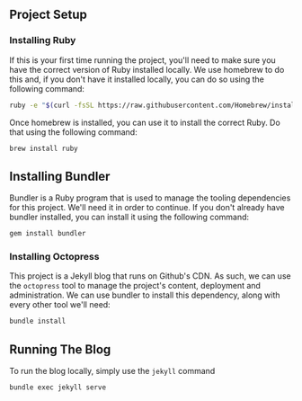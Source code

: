 ## Project Setup

### Installing Ruby

If this is your first time running the project, you'll need to make sure you have the correct 
version of Ruby installed locally. We use homebrew to do this and, if you don't have it
installed locally, you can do so using the following command:

```sh
ruby -e "$(curl -fsSL https://raw.githubusercontent.com/Homebrew/install/master/install)"
```

Once homebrew is installed, you can use it to install the correct Ruby. Do that using the
following command:

```sh
brew install ruby
```

## Installing Bundler

Bundler is a Ruby program that is used to manage the tooling dependencies for this project.
We'll need it in order to continue. If you don't already have bundler installed, you can
install it using the following command:

```sh
gem install bundler
```

### Installing Octopress

This project is a Jekyll blog that runs on Github's CDN. As such, we can use the `octopress`
tool to manage the project's content, deployment and administration. We can use bundler
to install this dependency, along with every other tool we'll need:

```sh
bundle install
```

## Running The Blog

To run the blog locally, simply use the `jekyll` command

```sh
bundle exec jekyll serve
```
